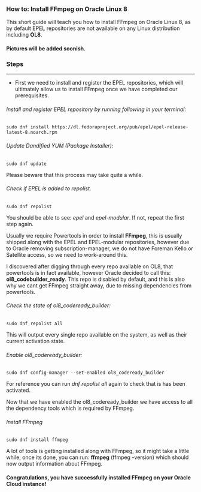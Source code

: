 ### How to: Install FFmpeg on Oracle Linux 8

This short guide will teach you how to install FFmpeg on Oracle Linux 8, as by default EPEL repositories are not available on any Linux distribution including **OL8**.

#### Pictures will be added soonish.


### Steps
___

- First we need to install and register the EPEL repositories, which will ultimately allow us to install FFmpeg once we have completed our prerequisites.


###### Install and register EPEL repository by running following in your terminal:
```
sudo dnf install https://dl.fedoraproject.org/pub/epel/epel-release-latest-8.noarch.rpm
```

###### Update Dandified YUM (Package Installer):
```
sudo dnf update
```
Please beware that this process may take quite a while. 

###### Check if EPEL is added to repolist.
```
sudo dnf repolist
```
You should be able to see: *epel* and *epel-modular*. If not, repeat the first step again.

Usually we require Powertools in order to install **FFmpeg**, this is usually shipped along with the EPEL and EPEL-modular repositories, however due to Oracle removing subscription-manager, we do not have Foreman Kello or Satellite access, so we need to work-around this. 

I discovered after digging through every repo available on OL8, that powertools is in fact available, however Oracle decided to call this: **ol8_codebuilder_ready**. This repo is disabled by default, and this is also why we cant get FFmpeg straight away, due to missing dependencies from powertools.

###### Check the state of ol8_codeready_builder:
```
sudo dnf repolist all
```
This will output every single repo available on the system, as well as their current activation state.

###### Enable ol8_codeready_builder:
```
sudo dnf config-manager --set-enabled ol8_codeready_builder
```
For reference you can run *dnf repolist all* again to check that is has been activated.

Now that we have enabled the ol8_codeready_builder we have access to all the dependency tools which is required by FFmpeg.

###### Install FFmpeg
```
sudo dnf install ffmpeg
```
A lot of tools is getting installed along with FFmpeg, so it might take a little while, once its done, you can run: **ffmpeg** (ffmpeg -version) which should now output information about FFmpeg. 

#### Congratulations, you have successfully installed FFmpeg on your Oracle Cloud instance!


